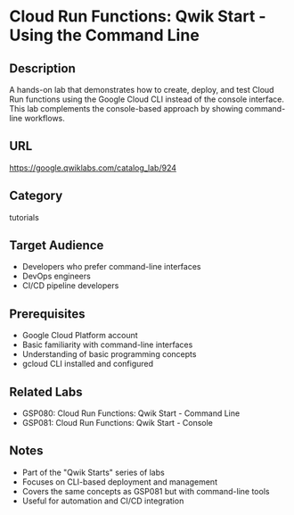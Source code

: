 # Cloud Run Functions: Qwik Start - Using the Command Line

## Description
A hands-on lab that demonstrates how to create, deploy, and test Cloud Run functions using the Google Cloud CLI instead of the console interface. This lab complements the console-based approach by showing command-line workflows.

## URL
https://google.qwiklabs.com/catalog_lab/924

## Category
tutorials

## Target Audience
- Developers who prefer command-line interfaces
- DevOps engineers
- CI/CD pipeline developers

## Prerequisites
- Google Cloud Platform account
- Basic familiarity with command-line interfaces
- Understanding of basic programming concepts
- gcloud CLI installed and configured

## Related Labs
- GSP080: Cloud Run Functions: Qwik Start - Command Line
- GSP081: Cloud Run Functions: Qwik Start - Console

## Notes
- Part of the "Qwik Starts" series of labs
- Focuses on CLI-based deployment and management
- Covers the same concepts as GSP081 but with command-line tools
- Useful for automation and CI/CD integration
